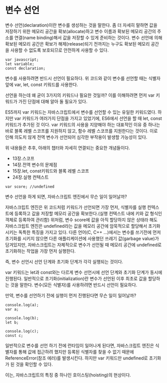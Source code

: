 # 변수 선언

변수 선언(declaration)이란 변수를 생성하는 것을 말한다.
좀 더 자세히 말하면 값을 저장하기 위한 메모리 공간을 확보(allocate)하고 변수 이름과 확보된 메모리 공간의 주소를 연결(name binding)해서 값을 저장할 수 있게 준비하는 것이다.
변수 선언에 의해 확보된 메모리 공간은 확보가 해제(release)되기 전까지는 누구도 확보된 메모리 공간을 사용할 수 없도록 보호되므로 안전하게 사용할 수 있다.

```
var javascript;
let variable;
const declaration;
```

변수를 사용하려면 반드시 선언이 필요하다.
위 코드와 같이 변수를 선언할 때는 식별자 앞에 var, let, const 키워드를 사용한다.

선언을 하는데 왜 굳이 3가지의 키워드나 필요한 것일까?
이를 이해하려면 먼저 var 키워드가 가진 단점에 대해 알아 둘 필요가 있다.

ES5까지 var 키워드는 자바스크립트에서 변수를 선언할 수 있는 유일한 키워드였다.
하지만 var 키워드가 여러가지 단점을 가지고 있었기에, ES6에서 선언을 할 때 let, const 키워드가 추가된 것 이다.
var 키워드의 사용을 지양해야 하는 대표적인 이유 중 하나는 바로 블록 레벨 스코프를 지원하지 않고, 함수 레벨 스코프를 지원한다는 것이다.
이로 인해 의도치 않게 전역 변수가 선언되어 심각한 부작용이 발생할 가능성이 있다.

위 내용들은 추후, 아래의 챕터와 자세히 연결되는 중요한 개념들이다.

- 13장.스코프
- 14장.전역 변수의 문제점
- 15장.let, const키워드와 블록 레벨 스코프
- 24장.실행 컨텍스트

```
var score; //undefined
```

변수 선언을 하게 되면, 자바스크립트 엔진에서 무슨 일이 일어날까?

자바스크립트 엔진은 위 코드처럼 키워드가 선언되면 가장 먼저, 식별자를 실행 컨텍스트에 등록하고 값을 저장할 메모리 공간을 확보한다.(실행 컨텍스트 내에 키와 값 형식인 객체로 등록하여 관리함)
위처럼, 변수 score에 값을 아직 할당하지 않은 상태라 해도 자바스크립트 엔진은 undefined라는 값을 메모리 공간에 암묵적으로 할당해서 초기화 시키는 독특한 특징을 가지고 있다.
다른 언어(C, C++ ...)에서는 변수를 쓰기전에 먼저 초기화를 시키지 않으면 다른 애플리케이션에 사용했던 쓰레기 값(garbage value)가 담겨있지만, 자바스크립트는 자체적으로 변수가 선언될 때 메모리 공간에 undefined로 초기화하는 작업을 가장 먼저 실행한다.

즉, 변수 선언시 선언 단계와 초기화 단계가 각각 실행되는 것이다.

var 키워드는 let과 const와는 다르게 변수 선언시에 선언 단계와 초기화 단계가 동시에 진행된다.
일반적으로 초기화(initialization)란 변수가 선언된 이후 최초로 값을 할당하는 것을 말한다.
변수(모든 식별자)를 사용하려면 반드시 선언이 필요하다.

만약, 변수를 선언하기 전에 실행이 먼저 진행된다면 무슨 일이 일어날까?

```
console.log(a);
var a;

console.log(b);
let b;

console.log(c);
const c;
```

일반적으로 변수를 선언 하기 전에 런타임이 일어나게 된다면,
자바스크립트 엔진은 식별자를 통해 값에 접근하려 했지만 등록된 식별자를 찾을 수 없기 때문에 ReferenceError(참조 에러)를 발생시킨다. 하지만 var 키워드만 undefined로 초기화가 된 것을 확인할 수 있다.

이는, 자바스크립트의 특징 중 하나인 호이스팅(hoisting)의 현상이다.

